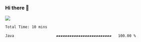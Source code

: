 ### Hi there 👋
![](https://komarev.com/ghpvc/?username=Wardiusz)
<!--START_SECTION:waka-->

```txt
Total Time: 10 mins

Java                   ▰▰▰▰▰▰▰▰▰▰▰▰▰▰▰▰▰▰▰▰▰▰▰▰▰   100.00 %
```

<!--END_SECTION:waka-->

